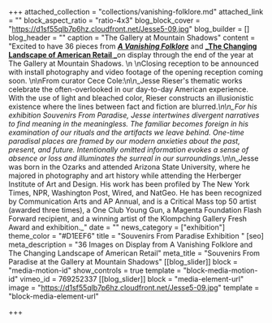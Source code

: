 +++
attached_collection = "collections/vanishing-folklore.md"
attached_link = ""
block_aspect_ratio = "ratio-4x3"
blog_block_cover = "https://d1sf55qlb7p6hz.cloudfront.net/Jesse5-09.jpg"
blog_builder = []
blog_header = ""
caption = "The Gallery at Mountain Shadows"
content = "Excited to have 36 pieces from [**_A Vanishing Folklore_**](https://jesserieser.com/projects/folklore) and [**_The Changing Landscape of American Retail _**](https://jesserieser.com/projects/changing-landscape-american-retail)on display through the end of the year at The Gallery at Mountain Shadows.  \n  \nClosing reception to be announced with install photography and video footage of the opening reception coming soon. \n\nFrom curator Cece Cole:\n\n_Jesse Rieser's thematic works celebrate the often-overlooked in our day-to-day American experience. With the use of light and bleached color, Rieser constructs an illusionistic existence where the lines between fact and fiction are blurred._\n\n_For his exhibition Souvenirs From Paradise, Jesse intertwines divergent narratives to find meaning in the meaningless. The familiar becomes foreign in his examination of our rituals and the artifacts we leave behind. One-time paradisal places are framed by our modern anxieties about the past, present, and future. Intentionally omitted information evokes a sense of absence or loss and illuminates the surreal in our surroundings._\n\n_Jesse was born in the Ozarks and attended Arizona State University, where he majored in photography and art history while attending the Herberger Institute of Art and Design. His work has been profiled by The New York Times, NPR, Washington Post, Wired, and NatGeo. He has been recognized by Communication Arts and AP Annual, and is a Critical Mass top 50 artist (awarded three times), a One Club Young Gun, a Magenta Foundation Flash Forward recipient, and a winning artist of the Klompching Gallery Fresh Award and exhibition._"
date = ""
news_category = ["exhibition"]
theme_color = "#D1EEF6"
title = "Souvenirs From Paradise Exhibition "
[seo]
meta_description = "36 Images on Display from A Vanishing Folklore and The Changing Landscape of American Retail"
meta_title = "Souvenirs From Paradise at the Gallery at Mountain Shadows"
[[blog_slider]]
block = "media-motion-id"
show_controls = true
template = "block-media-motion-id"
vimeo_id = 769252337
[[blog_slider]]
block = "media-element-url"
image = "https://d1sf55qlb7p6hz.cloudfront.net/Jesse5-09.jpg"
template = "block-media-element-url"

+++
